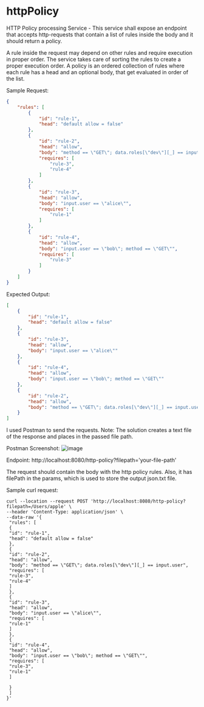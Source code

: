 # httpPolicy
HTTP Policy processing Service - This service shall expose an endpoint that accepts http-requests that contain a list of rules inside the body and it should return a policy.

A rule inside the request may depend on other rules and require execution in proper order. The service takes care of sorting the rules to create a proper execution order. A policy is an ordered collection of rules where each rule has a head and an optional body, that get evaluated in order of the list.

Sample Request:
```JSON
{
    "rules": [
        {
            "id": "rule-1",
            "head": "default allow = false"
        },
        {
            "id": "rule-2",
            "head": "allow",
            "body": "method == \"GET\"; data.roles[\"dev\"][_] == input.user",
            "requires": [
                "rule-3",
                "rule-4"
            ]
        },
        {
            "id": "rule-3",
            "head": "allow",
            "body": "input.user == \"alice\"",
            "requires": [
                "rule-1"
            ]
        },
        {
            "id": "rule-4",
            "head": "allow",
            "body": "input.user == \"bob\"; method == \"GET\"",
            "requires": [
                "rule-3"
            ]
        }
    ]
}
```

Expected Output:
```JSON
[
    {
        "id": "rule-1",
        "head": "default allow = false"
    },
    {
        "id": "rule-3",
        "head": "allow",
        "body": "input.user == \"alice\""
    },
    {
        "id": "rule-4",
        "head": "allow",
        "body": "input.user == \"bob\"; method == \"GET\""
    },
    {
        "id": "rule-2",
        "head": "allow",
        "body": "method == \"GET\"; data.roles[\"dev\"][_] == input.user"
    }
]
```
I used Postman to send the requests. Note: The solution creates a text file of the response and places in the passed file path.

Postman Screenshot:
![image](https://user-images.githubusercontent.com/75333239/180608630-2b2189fb-6423-4bd8-98b3-7a3bed8c866e.png)

Endpoint: http://localhost:8080/http-policy?filepath='your-file-path'


The request should contain the body with the http policy rules. Also, it has filePath in the params, which is used to store the output json.txt file.


Sample curl request:
```Linux
curl --location --request POST 'http://localhost:8080/http-policy?filepath=/Users/apple' \
--header 'Content-Type: application/json' \
--data-raw '{
 "rules": [
 {
 "id": "rule-1",
 "head": "default allow = false"
 },
 {
 "id": "rule-2",
 "head": "allow",
 "body": "method == \"GET\"; data.roles[\"dev\"][_] == input.user",
 "requires": [
 "rule-3",
 "rule-4"
 ]
 },
 {
 "id": "rule-3",
 "head": "allow",
 "body": "input.user == \"alice\"",
 "requires": [
 "rule-1"
 ]
 },
 {
 "id": "rule-4",
 "head": "allow",
 "body": "input.user == \"bob\"; method == \"GET\"",
 "requires": [
 "rule-3",
 "rule-1"
 ]

 }
 ]
}'
```
